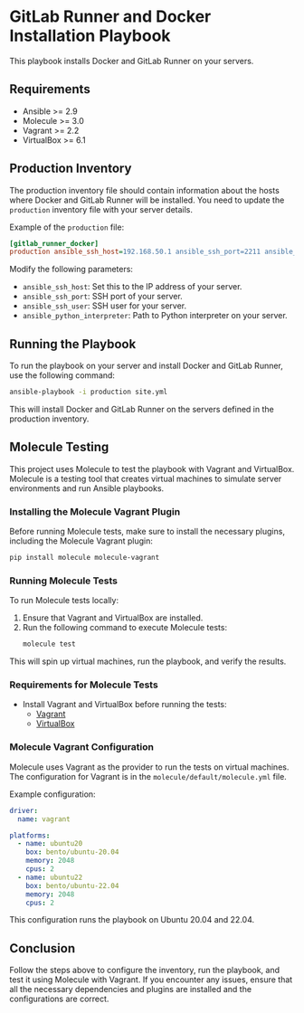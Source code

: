 # GitLab Runner and Docker Installation Playbook

This playbook installs Docker and GitLab Runner on your servers.

## Requirements

- Ansible >= 2.9
- Molecule >= 3.0
- Vagrant >= 2.2
- VirtualBox >= 6.1

## Production Inventory

The production inventory file should contain information about the hosts where Docker and GitLab Runner will be installed. You need to update the `production` inventory file with your server details.

Example of the `production` file:

```ini
[gitlab_runner_docker]
production ansible_ssh_host=192.168.50.1 ansible_ssh_port=2211 ansible_ssh_user=vagrant ansible_python_interpreter=/usr/bin/python3
```

Modify the following parameters:

- `ansible_ssh_host`: Set this to the IP address of your server.
- `ansible_ssh_port`: SSH port of your server.
- `ansible_ssh_user`: SSH user for your server.
- `ansible_python_interpreter`: Path to Python interpreter on your server.

## Running the Playbook

To run the playbook on your server and install Docker and GitLab Runner, use the following command:

```bash
ansible-playbook -i production site.yml
```

This will install Docker and GitLab Runner on the servers defined in the production inventory.

## Molecule Testing

This project uses Molecule to test the playbook with Vagrant and VirtualBox. Molecule is a testing tool that creates virtual machines to simulate server environments and run Ansible playbooks.

### Installing the Molecule Vagrant Plugin

Before running Molecule tests, make sure to install the necessary plugins, including the Molecule Vagrant plugin:

```bash
pip install molecule molecule-vagrant
```

### Running Molecule Tests

To run Molecule tests locally:

1. Ensure that Vagrant and VirtualBox are installed.
2. Run the following command to execute Molecule tests:
   ```bash
   molecule test
   ```

This will spin up virtual machines, run the playbook, and verify the results.

### Requirements for Molecule Tests

- Install Vagrant and VirtualBox before running the tests:
  - [Vagrant](https://www.vagrantup.com/downloads)
  - [VirtualBox](https://www.virtualbox.org/wiki/Downloads)

### Molecule Vagrant Configuration

Molecule uses Vagrant as the provider to run the tests on virtual machines. The configuration for Vagrant is in the `molecule/default/molecule.yml` file.

Example configuration:

```yaml
driver:
  name: vagrant

platforms:
  - name: ubuntu20
    box: bento/ubuntu-20.04
    memory: 2048
    cpus: 2
  - name: ubuntu22
    box: bento/ubuntu-22.04
    memory: 2048
    cpus: 2
```

This configuration runs the playbook on Ubuntu 20.04 and 22.04.

## Conclusion

Follow the steps above to configure the inventory, run the playbook, and test it using Molecule with Vagrant. If you encounter any issues, ensure that all the necessary dependencies and plugins are installed and the configurations are correct.